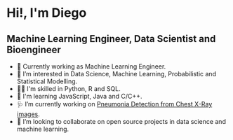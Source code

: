 # Hi!, I'm Diego
## Machine Learning Engineer, Data Scientist and Bioengineer

- 🤖 Currently working as Machine Learning Engineer.
- 👀 I’m interested in Data Science, Machine Learning, Probabilistic and Statistical Modelling.
- 👨‍💻 I'm skilled in Python, R and SQL.
- 🌱 I'm learning JavaScript, Java and C/C++.
- 🩺 I’m currently working on [Pneumonia Detection from Chest X-Ray images](https://github.com/dialvedu/PneumoniaDetection).
- 🤝 I’m looking to collaborate on open source projects in data science and machine learning.
